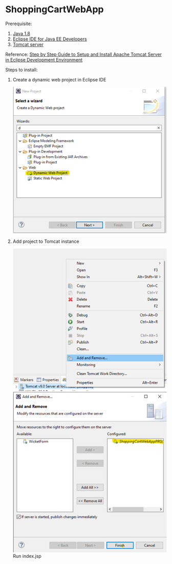 # ShoppingCartWebApp
Prerequisite:
1. [Java 1.8](https://www.oracle.com/in/java/technologies/javase/javase8u211-later-archive-downloads.html)
2. [Eclipse IDE for Java EE Developers](https://www.eclipse.org/ide/)
3. [Tomcat server](https://tomcat.apache.org/download-90.cgi)

Reference:
[Step by Step Guide to Setup and Install Apache Tomcat Server in Eclipse Development Environment](https://crunchify.com/step-by-step-guide-to-setup-and-install-apache-tomcat-server-in-eclipse-development-environment-ide/)

Steps to install:
1. Create a dynamic web project in Eclipse IDE

   ![DynamicWebProject](https://github.com/gloop2000/ShoppingCartWebApp/blob/main/DynamicWebProject.png "DynamicWebProject.png")
2. Add project to Tomcat instance

   ![AddOrRemoveOption.png](https://github.com/gloop2000/ShoppingCartWebApp/blob/main/AddOrRemoveOption.png "AddOrRemoveOption.png")
   ![AddOrRemove.png](https://github.com/gloop2000/ShoppingCartWebApp/blob/main/AddOrRemove.png "AddOrRemove.png")
 Run index.jsp
